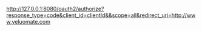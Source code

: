 http://127.0.0.1:8080/oauth2/authorize?response_type=code&client_id=clientId&&scope=all&redirect_uri=http://www.yeluomate.com